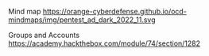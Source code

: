 
Mind map
https://orange-cyberdefense.github.io/ocd-mindmaps/img/pentest_ad_dark_2022_11.svg


Groups and Accounts
https://academy.hackthebox.com/module/74/section/1282

